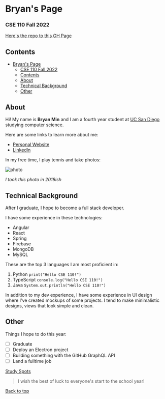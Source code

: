 # Bryan's Page
### CSE 110 Fall 2022
[Here's the repo to this GH Page](https://bdhmin.github.io/CSE110/)

## Contents
- [Bryan's Page](#bryans-page)
    - [CSE 110 Fall 2022](#cse-110-fall-2022)
  - [Contents](#contents)
  - [About](#about)
  - [Technical Background](#technical-background)
  - [Other](#other)

## About
Hi! My name is **Bryan Min** and I am a fourth year student at [UC San Diego](https://ucsd.edu/) studying 
computer science.

Here are some links to learn more about me:
- [Personal Website](https://bryanmin.me/)
- [LinkedIn](https://www.linkedin.com/in/bryanmin/)

In my free time, I play tennis and take photos:

![photo](https://avatars.githubusercontent.com/u/43192371?v=4)

*I took this photo in 2018ish*

## Technical Background

After I graduate, I hope to become a full stack developer.

I have some experience in these technologies:
- Angular
- React
- Spring
- Firebase
- MongoDB
- MySQL

These are the top 3 languages I am most proficient in:
1. Python `print("Hello CSE 110!")`
2. TypeScript `console.log("Hello CSE 110!")`
3. Java `System.out.println("Hello CSE 110!")`

In addition to my dev experience, I have some experience in UI design where I've created mockups of some projects. I tend to make minimalistic designs, views that look simple and clean.

## Other

Things I hope to do this year:
- [ ] Graduate
- [ ] Deploy an Electron project
- [ ] Building something with the GitHub GraphQL API
- [ ] Land a fulltime job

[Study Spots](study-spots.md)

> I wish the best of luck to everyone's start to the school year!

[Back to top](#bryans-page)
